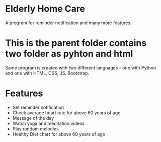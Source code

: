 # Elderly Home Care

A program for reminder notification and many more features.

# This is the parent folder contains two folder as pyhton and html
Same program is created with two different languages - one with Python and one with HTML, CSS, JS, Bootstrap.

# Features

- Set reminder notification
- Check average heart rate for above 60 years of age
- Message of the day
- Watch yoga and meditation videos
- Play random melodies
- Healthy Diet chart for above 60 years of age
